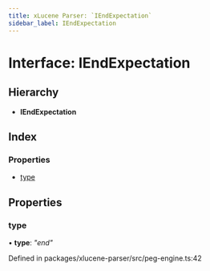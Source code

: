 ```yaml
---
title: xLucene Parser: `IEndExpectation`
sidebar_label: IEndExpectation
---
```


# Interface: IEndExpectation

## Hierarchy

* **IEndExpectation**

## Index

### Properties

* [type](iendexpectation.md#type)

## Properties

###  type

• **type**: *"end"*

Defined in packages/xlucene-parser/src/peg-engine.ts:42
